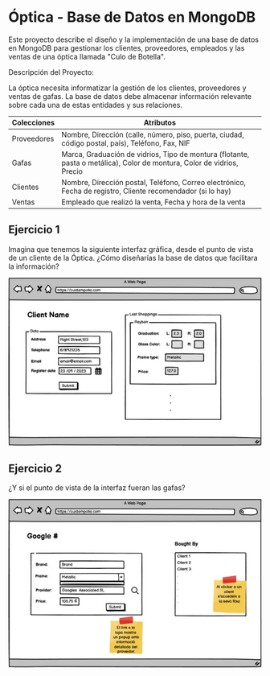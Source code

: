 # Óptica - Base de Datos en MongoDB

Este proyecto describe el diseño y la implementación de una base de datos en MongoDB para gestionar los clientes, proveedores, empleados y las ventas de una óptica llamada "Culo de Botella".

Descripción del Proyecto:

La óptica necesita informatizar la gestión de los clientes, proveedores y ventas de gafas. La base de datos debe almacenar información relevante sobre cada una de estas entidades y sus relaciones.

| **Colecciones** | **Atributos**                                                                                    |
|-------------|----------------------------------------------------------------------------------------------|
| Proveedores | Nombre, Dirección (calle, número, piso, puerta, ciudad, código postal, país), Teléfono, Fax, NIF |
| Gafas       | Marca, Graduación de vidrios, Tipo de montura (flotante, pasta o metálica), Color de montura, Color de vidrios, Precio |
| Clientes    | Nombre, Dirección postal, Teléfono, Correo electrónico, Fecha de registro, Cliente recomendador (si lo hay) |
| Ventas      | Empleado que realizó la venta, Fecha y hora de la venta                                       |


## Ejercicio 1

Imagina que tenemos la siguiente interfaz gráfica, desde el punto de vista de un cliente de la Óptica. ¿Cómo diseñarías la base de datos que facilitara la información?

![Interfaz gráfica](./imagen1PHP.jpg)


## Ejercicio 2

¿Y si el punto de vista de la interfaz fueran las gafas?

![Interfaz gráfica](./imagen2PHP.jpg)
